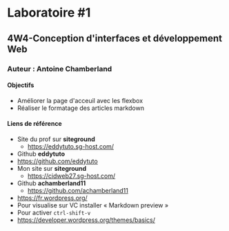 # Laboratoire #1
## 4W4-Conception d'interfaces et développement Web
### Auteur : Antoine Chamberland

#### Objectifs
- Améliorer la page d'acceuil avec les flexbox
- Réaliser le formatage des articles markdown


#### Liens de référence
- Site du prof sur **siteground**
    - https://eddytuto.sg-host.com/
- Github **eddytuto**
- https://github.com/eddytuto
- Mon site sur **siteground**
    - https://cidweb27.sg-host.com/
- Github **achamberland11**
    - https://github.com/achamberland11
- https://fr.wordpress.org/
- Pour visualise sur VC installer  « Markdown preview »
- Pour activer `ctrl-shift-v`
- https://developer.wordpress.org/themes/basics/
